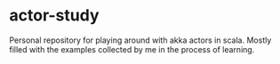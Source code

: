 # actor-study
Personal repository for playing around with akka actors in scala.
Mostly filled with the examples collected by me in the process of learning.

